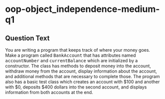 # oop-object_independence-medium-q1

## Question Text

You are writing a program that keeps track of where your money goes. Make a program called <tt>BankAccount</tt> that has attributes named <tt>accountNumber</tt> and <tt>currentBalance</tt> which are initialized by a constructor. The class has methods to deposit money into the account, withdraw money from the account, display information about the account, and additional methods that are necessary to complete those. The program also has a basic test class which creates an account with $100 and another with $0, deposits $400 dollars into the second account, and displays information from both accounts at the end.
